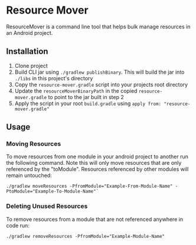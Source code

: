 # Resource Mover

ResourceMover is a command line tool that helps bulk manage resources in an Android project.

## Installation

1) Clone project
2) Build CLI jar using `./gradlew publishBinary`. This will build the jar into `./libs` in this project's directory
3) Copy the `resource-mover.gradle` script into your projects root directory
4) Update the `resourceMoverBinaryPath` in the copied `resource-mover.gradle` to point to the jar built in step 2
5) Apply the script in your root `build.gradle` using `apply from: "resource-mover.gradle"`

## Usage

### Moving Resources

To move resources from one module in your android project to another run the following command. Note this will only move resources that are only referenced by the "toModule". Resources referenced by other modules will remain untouched:

```
./gradlew moveResources -PfromModule="Example-From-Module-Name" -PtoModule="Example-To-Module-Name"`
```

### Deleting Unused Resources

To remove resources from a module that are not referenced anywhere in code run:

```
./gradlew removeResources -PfromModule="Example-Module-Name"
```
